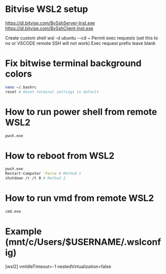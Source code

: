 # Bitvise WSL2 setup
https://dl.bitvise.com/BvSshServer-Inst.exe
https://dl.bitvise.com/BvSshClient-Inst.exe

Create custom shell
wsl -d ubuntu --cd ~
Permit exec requests (set this to no or VSCODE remote SSH will not work)
Exec request prefix leave blank

# Fix bitwise terminal background colors
```bash
nano ~/.bashrc
reset # Reset terminal settings to default
```

# How to run power shell from remote WSL2
```bash
pwsh.exe
```

# How to reboot from WSL2
```bash
pwsh.exe
Restart-Computer -Force # Method 1
shutdown /r /t 0 # Method 2
```

# How to run vmd from remote WSL2
```bash
cmd.exe
```

# Example (mnt/c/Users/$USERNAME/.wslconfig)

[wsl2]
vmIdleTimeout=-1
nestedVirtualization=false